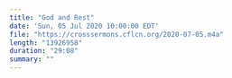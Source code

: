 ```yaml
---
title: "God and Rest"
date: 'Sun, 05 Jul 2020 10:00:00 EDT'
file: "https://crosssermons.cflcn.org/2020-07-05.m4a"
length: "13926958"
duration: "29:08"
summary: ""
---
```


